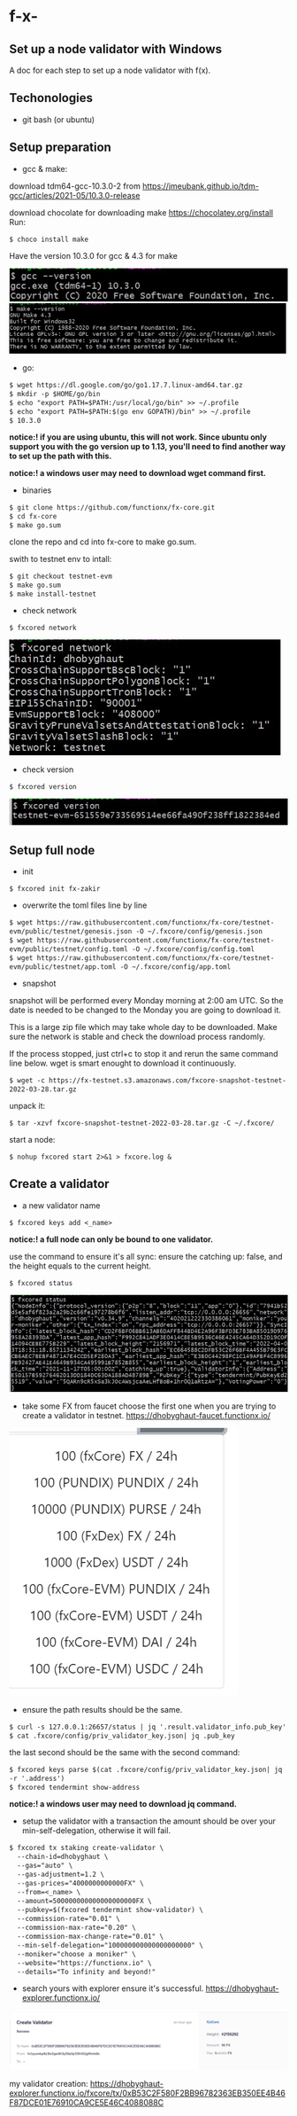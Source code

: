 # f-x-
## Set up a node validator with Windows
A doc for each step to set up a node validator with f(x).

## Techonologies
* git bash (or ubuntu)

## Setup preparation
* gcc & make:

download tdm64-gcc-10.3.0-2 from https://jmeubank.github.io/tdm-gcc/articles/2021-05/10.3.0-release

download chocolate for downloading make https://chocolatey.org/install
Run:
```
$ choco install make
```
Have the version 10.3.0 for gcc & 4.3 for make

![gcc-version](https://github.com/liq19ch/f-x-/blob/main/image/gcc.jpg)
![make-version](https://github.com/liq19ch/f-x-/blob/main/image/make.jpg)

* go:
```
$ wget https://dl.google.com/go/go1.17.7.linux-amd64.tar.gz 
$ mkdir -p $HOME/go/bin
$ echo "export PATH=$PATH:/usr/local/go/bin" >> ~/.profile
$ echo "export PATH=$PATH:$(go env GOPATH)/bin" >> ~/.profile
$ 10.3.0
```

**notice:! if you are using ubuntu, this will not work. Since ubuntu only support you with the go version up to 1.13, you'll need to find another way to set up the path with this.**

**notice:! a windows user may need to download wget command first.**


* binaries
```
$ git clone https://github.com/functionx/fx-core.git
$ cd fx-core
$ make go.sum
```

clone the repo and cd into fx-core to make go.sum.

swith to testnet env to intall:

```
$ git checkout testnet-evm
$ make go.sum
$ make install-testnet
```

* check network
```
$ fxcored network
```

![network](https://github.com/liq19ch/f-x-/blob/main/image/network.jpg)

* check version
```
$ fxcored version
```

![fxcored-version](https://github.com/liq19ch/f-x-/blob/main/image/version.jpg)


## Setup full node

* init
```
$ fxcored init fx-zakir
```

* overwrite the toml files line by line
```
$ wget https://raw.githubusercontent.com/functionx/fx-core/testnet-evm/public/testnet/genesis.json -O ~/.fxcore/config/genesis.json
$ wget https://raw.githubusercontent.com/functionx/fx-core/testnet-evm/public/testnet/config.toml -O ~/.fxcore/config/config.toml
$ wget https://raw.githubusercontent.com/functionx/fx-core/testnet-evm/public/testnet/app.toml -O ~/.fxcore/config/app.toml
```

* snapshot

snapshot will be performed every Monday morning at 2:00 am UTC. So the date is needed to be changed to the Monday you are going to download it.

This is a large zip file which may take whole day to be downloaded. Make sure the network is stable and check the download process randomly.

If the process stopped, just ctrl+c to stop it and rerun the same command line below. wget is smart enought to download it continuously. 

```
$ wget -c https://fx-testnet.s3.amazonaws.com/fxcore-snapshot-testnet-2022-03-28.tar.gz
```

unpack it:

```
$ tar -xzvf fxcore-snapshot-testnet-2022-03-28.tar.gz -C ~/.fxcore/
```

start a node:
```
$ nohup fxcored start 2>&1 > fxcore.log &
```

## Create a validator

* a new validator name
```
$ fxcored keys add <_name>
```

**notice:! a full node can only be bound to one validator.**

use the command to ensure it's all sync:
ensure the catching up: false, and the height equals to the current height.
```
$ fxcored status
```
![status](https://github.com/liq19ch/f-x-/blob/main/image/status.jpg)

* take some FX from faucet
choose the first one when you are trying to create a validator in testnet.
https://dhobyghaut-faucet.functionx.io/

![faucet](https://github.com/liq19ch/f-x-/blob/main/image/faucet.jpg)

* ensure the path
results should be the same.
```
$ curl -s 127.0.0.1:26657/status | jq '.result.validator_info.pub_key'
$ cat .fxcore/config/priv_validator_key.json| jq .pub_key
```

the last second should be the same with the second command:
```
$ fxcored keys parse $(cat .fxcore/config/priv_validator_key.json| jq -r '.address')
$ fxcored tendermint show-address
```


**notice:! a windows user may need to download jq command.**


* setup the validator with a transaction
the amount should be over your min-self-delegation, otherwise it will fail.

```
$ fxcored tx staking create-validator \
  --chain-id=dhobyghaut \
  --gas="auto" \
  --gas-adjustment=1.2 \
  --gas-prices="4000000000000FX" \
  --from=<_name> \
  --amount=500000000000000000000FX \
  --pubkey=$(fxcored tendermint show-validator) \
  --commission-rate="0.01" \
  --commission-max-rate="0.20" \
  --commission-max-change-rate="0.01" \
  --min-self-delegation="100000000000000000000" \
  --moniker="choose a moniker" \
  --website="https://functionx.io" \
  --details="To infinity and beyond!" 
  ```
  
  * search yours with explorer
  ensure it's successful.
  https://dhobyghaut-explorer.functionx.io/
  
  ![validator](https://github.com/liq19ch/f-x-/blob/main/image/validator.jpg)
  

my validator creation:
https://dhobyghaut-explorer.functionx.io/fxcore/tx/0xB53C2F580F2BB96782363EB350EE4B46F87DCE01E76910CA9CE5E46C4088088C
